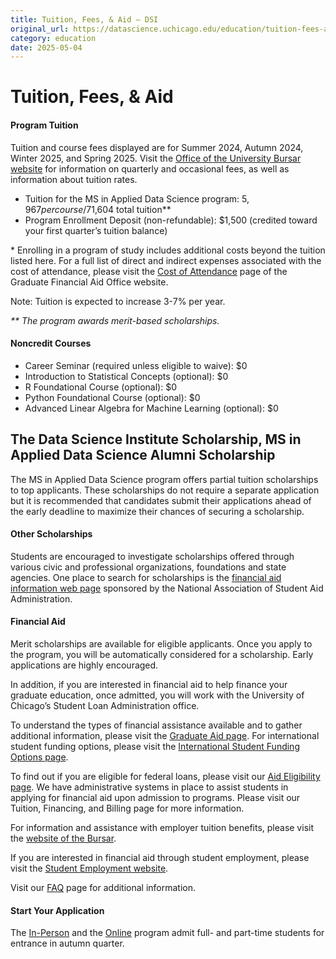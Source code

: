 ```yaml
---
title: Tuition, Fees, & Aid – DSI
original_url: https://datascience.uchicago.edu/education/tuition-fees-aid
category: education
date: 2025-05-04
---
```


# Tuition, Fees, & Aid

#### Program Tuition
Tuition and course fees displayed are for Summer 2024, Autumn 2024, Winter 2025, and Spring 2025. Visit the [Office of the University Bursar website](https://bursar.uchicago.edu/tuition-and-fees/tuition-and-fees-2023-24/tuition-and-fees-2023-24-physical-sciences-division) for information on quarterly and occasional fees, as well as information about tuition rates.

* Tuition for the MS in Applied Data Science program: $5,967 per course/$71,604 total tuition\*\*
* Program Enrollment Deposit (non-refundable): $1,500 (credited toward your first quarter’s tuition balance)

\* Enrolling in a program of study includes additional costs beyond the tuition listed here. For a full list of direct and indirect expenses associated with the cost of attendance, please visit the [Cost of Attendance](https://financialaid.uchicago.edu/graduate/costs/cost-of-attendance/) page of the Graduate Financial Aid Office website.

Note: Tuition is expected to increase 3-7% per year.

*\*\* The program awards merit-based scholarships.*

#### Noncredit Courses
* Career Seminar (required unless eligible to waive): $0
* Introduction to Statistical Concepts (optional): $0
* R Foundational Course (optional): $0
* Python Foundational Course (optional): $0
* Advanced Linear Algebra for Machine Learning (optional): $0

## The Data Science Institute Scholarship, MS in Applied Data Science Alumni Scholarship

The MS in Applied Data Science program offers partial tuition scholarships to top applicants. These scholarships do not require a separate application but it is recommended that candidates submit their applications ahead of the early deadline to maximize their chances of securing a scholarship.

#### Other Scholarships
Students are encouraged to investigate scholarships offered through various civic and professional organizations, foundations and state agencies. One place to search for scholarships is the [financial aid information web page](https://finaid.org/) sponsored by the National Association of Student Aid Administration.

#### Financial Aid
Merit scholarships are available for eligible applicants. Once you apply to the program, you will be automatically considered for a scholarship. Early applications are highly encouraged.

In addition, if you are interested in financial aid to help finance your graduate education, once admitted, you will work with the University of Chicago’s Student Loan Administration office.

To understand the types of financial assistance available and to gather additional information, please visit the [Graduate Aid page](https://financialaid.uchicago.edu/graduate). For international student funding options, please visit the [International Student Funding Options page](https://internationalaffairs.uchicago.edu/fundingoptions).

To find out if you are eligible for federal loans, please visit our [Aid Eligibility page](https://financialaid.uchicago.edu/graduate/types-aid/aid-eligibility-criteria). We have administrative systems in place to assist students in applying for financial aid upon admission to programs. Please visit our Tuition, Financing, and Billing page for more information.

For information and assistance with employer tuition benefits, please visit the [website of the Bursar](http://bursar.uchicago.edu/).

If you are interested in financial aid through student employment, please visit the [Student Employment website](https://studentemployment.uchicago.edu/).

Visit our [FAQ](https://datascience.uchicago.edu/education/masters-programs/ms-in-applied-data-science/faqs/) page for additional information.

#### Start Your Application
The [In-Person](https://datascience.uchicago.edu/education/masters-programs/in-person-program/) and the [Online](https://datascience.uchicago.edu/education/masters-programs/online-program/) program admit full- and part-time students for entrance in autumn quarter.